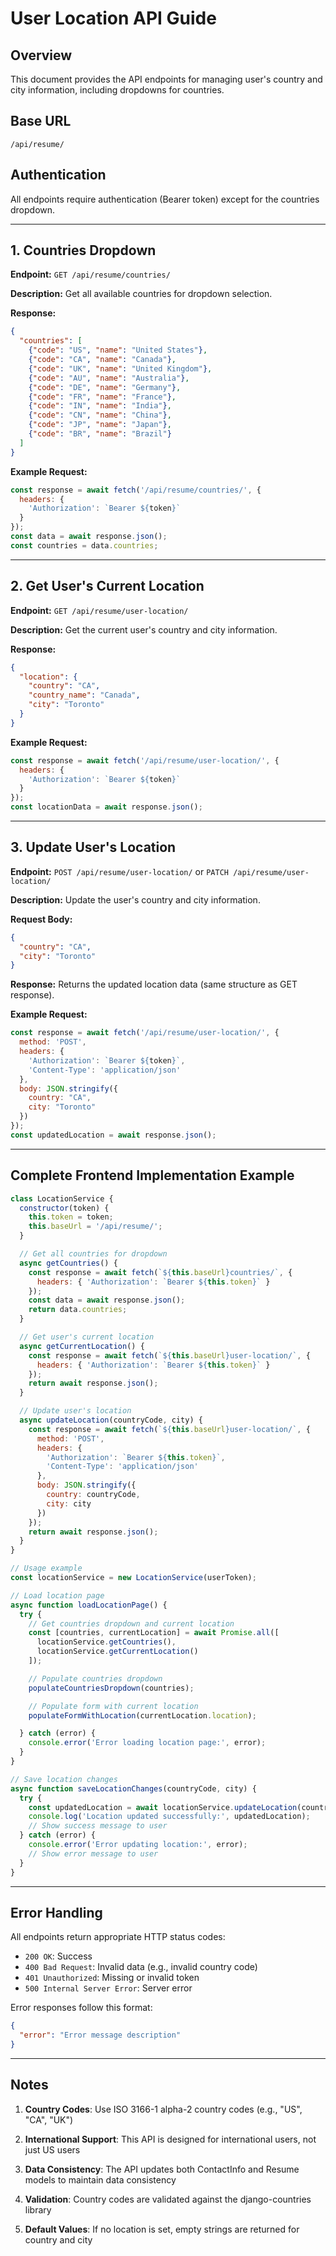 # User Location API Guide

## Overview
This document provides the API endpoints for managing user's country and city information, including dropdowns for countries.

## Base URL
```
/api/resume/
```

## Authentication
All endpoints require authentication (Bearer token) except for the countries dropdown.

---

## 1. Countries Dropdown

**Endpoint:** `GET /api/resume/countries/`

**Description:** Get all available countries for dropdown selection.

**Response:**
```json
{
  "countries": [
    {"code": "US", "name": "United States"},
    {"code": "CA", "name": "Canada"},
    {"code": "UK", "name": "United Kingdom"},
    {"code": "AU", "name": "Australia"},
    {"code": "DE", "name": "Germany"},
    {"code": "FR", "name": "France"},
    {"code": "IN", "name": "India"},
    {"code": "CN", "name": "China"},
    {"code": "JP", "name": "Japan"},
    {"code": "BR", "name": "Brazil"}
  ]
}
```

**Example Request:**
```javascript
const response = await fetch('/api/resume/countries/', {
  headers: {
    'Authorization': `Bearer ${token}`
  }
});
const data = await response.json();
const countries = data.countries;
```

---

## 2. Get User's Current Location

**Endpoint:** `GET /api/resume/user-location/`

**Description:** Get the current user's country and city information.

**Response:**
```json
{
  "location": {
    "country": "CA",
    "country_name": "Canada",
    "city": "Toronto"
  }
}
```

**Example Request:**
```javascript
const response = await fetch('/api/resume/user-location/', {
  headers: {
    'Authorization': `Bearer ${token}`
  }
});
const locationData = await response.json();
```

---

## 3. Update User's Location

**Endpoint:** `POST /api/resume/user-location/` or `PATCH /api/resume/user-location/`

**Description:** Update the user's country and city information.

**Request Body:**
```json
{
  "country": "CA",
  "city": "Toronto"
}
```

**Response:** Returns the updated location data (same structure as GET response).

**Example Request:**
```javascript
const response = await fetch('/api/resume/user-location/', {
  method: 'POST',
  headers: {
    'Authorization': `Bearer ${token}`,
    'Content-Type': 'application/json'
  },
  body: JSON.stringify({
    country: "CA",
    city: "Toronto"
  })
});
const updatedLocation = await response.json();
```

---

## Complete Frontend Implementation Example

```javascript
class LocationService {
  constructor(token) {
    this.token = token;
    this.baseUrl = '/api/resume/';
  }

  // Get all countries for dropdown
  async getCountries() {
    const response = await fetch(`${this.baseUrl}countries/`, {
      headers: { 'Authorization': `Bearer ${this.token}` }
    });
    const data = await response.json();
    return data.countries;
  }

  // Get user's current location
  async getCurrentLocation() {
    const response = await fetch(`${this.baseUrl}user-location/`, {
      headers: { 'Authorization': `Bearer ${this.token}` }
    });
    return await response.json();
  }

  // Update user's location
  async updateLocation(countryCode, city) {
    const response = await fetch(`${this.baseUrl}user-location/`, {
      method: 'POST',
      headers: {
        'Authorization': `Bearer ${this.token}`,
        'Content-Type': 'application/json'
      },
      body: JSON.stringify({
        country: countryCode,
        city: city
      })
    });
    return await response.json();
  }
}

// Usage example
const locationService = new LocationService(userToken);

// Load location page
async function loadLocationPage() {
  try {
    // Get countries dropdown and current location
    const [countries, currentLocation] = await Promise.all([
      locationService.getCountries(),
      locationService.getCurrentLocation()
    ]);

    // Populate countries dropdown
    populateCountriesDropdown(countries);

    // Populate form with current location
    populateFormWithLocation(currentLocation.location);

  } catch (error) {
    console.error('Error loading location page:', error);
  }
}

// Save location changes
async function saveLocationChanges(countryCode, city) {
  try {
    const updatedLocation = await locationService.updateLocation(countryCode, city);
    console.log('Location updated successfully:', updatedLocation);
    // Show success message to user
  } catch (error) {
    console.error('Error updating location:', error);
    // Show error message to user
  }
}
```

---

## Error Handling

All endpoints return appropriate HTTP status codes:

- `200 OK`: Success
- `400 Bad Request`: Invalid data (e.g., invalid country code)
- `401 Unauthorized`: Missing or invalid token
- `500 Internal Server Error`: Server error

Error responses follow this format:
```json
{
  "error": "Error message description"
}
```

---

## Notes

1. **Country Codes**: Use ISO 3166-1 alpha-2 country codes (e.g., "US", "CA", "UK")

2. **International Support**: This API is designed for international users, not just US users

3. **Data Consistency**: The API updates both ContactInfo and Resume models to maintain data consistency

4. **Validation**: Country codes are validated against the django-countries library

5. **Default Values**: If no location is set, empty strings are returned for country and city 